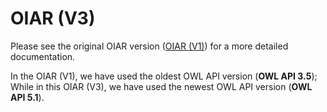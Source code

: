 # OIAR (V3)

Please see the original OIAR version ([OIAR (V1)](https://github.com/inesosman/OIAR)) for a more detailed documentation.

In the OIAR (V1), we have used the oldest OWL API version (**OWL API 3.5**); While in this OIAR (V3), we have used the newest OWL API version (**OWL API 5.1**).
